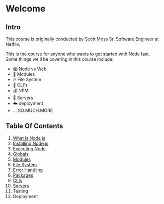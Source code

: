 # Welcome

## Intro

This course is originally conducted by [Scott Moss](https://github.com/Hendrixer) Sr. Software Engineer at Netflix.

This is the course for anyone who wants to get started with Node fast. Some things we'll be covering in this course include:

- 😱 Node vs Web
- 👀 Modules
- 🔥 File System
- 🎉 CLI's
- 💰 NPM
- 💸 Servers
- ☁️ deployment
- ... SO.MUCH.MORE

## Table Of Contents

1. [What is Node js](./01.what-is-nodejs.md)
2. [Installing Node.js](./02.installing-nodejs.md)
3. [Executing Node](./03.executing-node.md)
4. [Globals](04.globals.md)
5. [Modules](./05.modules.md)
6. [File System](./06.file-system.md)
7. [Error Handling](./07.error-handling.md)
8. [Packages](./08.packages.md)
9. [CLIs](./09.clis.md)
10. [Servers](10.servers.md)
11. Testing
12. Deployment
